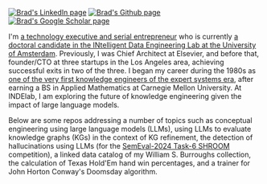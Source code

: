 [![Brad's LinkedIn page](https://img.shields.io/badge/LinkedIn-bpallen-blue)](https://www.linkedin.com/in/bpallen)
[![Brad's Github page](https://img.shields.io/github/stars/bradleypallen?style=social)](https://github.com/bradleypallen/)
[![Brad's Google Scholar page](https://img.shields.io/badge/citations-1254-lightgrey?style=social&logo=googlescholar)](https://scholar.google.com/citations?hl=en&user=cdQ_HrAAAAAJ&view_op=list_works&sortby=pubdate)

I'm [a technology executive and serial entrepreneur](https://www.linkedin.com/in/bpallen) who is currently [a doctoral candidate in the INtelligent Data Engineering Lab at the University of Amsterdam](https://indelab.org/). Previously, I was Chief Architect at Elsevier, and before that, founder/CTO at three startups in the Los Angeles area, achieving successful exits in two of the three. I began my career during the 1980s as [one of the very first knowledge engineers of the expert systems era](https://archive.computerhistory.org/resources/access/text/2020/04/102740341-05-01-acc.pdf), after earning a BS in Applied Mathematics at Carnegie Mellon University. At INDElab, I am exploring the future of knowledge engineering given the impact of large language models.

Below are some repos addressing a number of topics such as conceptual engineering using large language models (LLMs), using LLMs to evaluate knowledge graphs (KGs) in the context of KG refinement, the detection of hallucinations using LLMs (for the [SemEval-2024 Task-6 SHROOM](https://helsinki-nlp.github.io/shroom/) competition), a linked data catalog of my William S. Burroughs collection, the calculation of Texas Hold'Em hand win percentages, and a trainer for John Horton Conway's Doomsday algorithm.

<!--
**bradleypallen/bradleypallen** is a ✨ _special_ ✨ repository because its `README.md` (this file) appears on your GitHub profile.

Here are some ideas to get you started:

- 🔭 I’m currently working on ...
- 🌱 I’m currently learning ...
- 👯 I’m looking to collaborate on ...
- 🤔 I’m looking for help with ...
- 💬 Ask me about ...
- 📫 How to reach me: ...
- 😄 Pronouns: ...
- ⚡ Fun fact: ...
-->
